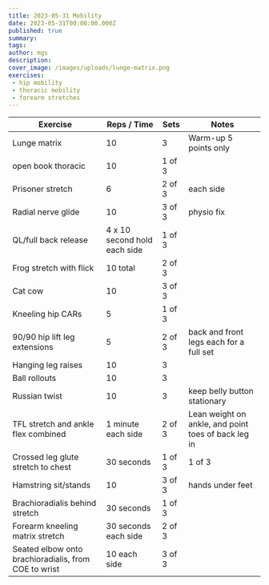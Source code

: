 ```yaml
---
title: 2023-05-31 Mobility
date: 2023-05-31T00:00:00.000Z
published: true
summary: 
tags:
author: mgs
description: 
cover_image: /images/uploads/lunge-matrix.png
exercises: 
 - hip mobility
 - thoracic mobility
 - forearm stretches
---
```

Exercise|Reps / Time|Sets|Notes
--|--|--|--|
Lunge matrix|  10|  3 | Warm-up 5 points only|   
open book thoracic | 10 | 1 of 3 |  |  
Prisoner stretch | 6 | 2 of 3 | each side |
Radial nerve glide| 10 | 3 of 3 |  physio fix |  
QL/full back release|4 x 10 second hold each side  | 1 of 3 |  |  
Frog stretch with flick| 10 total | 2 of 3 |  |
Cat cow | 10 | 3 of 3 |  |  
 Kneeling hip CARs| 5 | 1 of 3 |  |  
90/90 hip lift leg extensions| 5 | 2 of 3 |  back and front legs each for a full set|    
Hanging leg raises | 10 | 3 | |
Ball rollouts | 10 | 3 | |
Russian twist | 10 |  3 | keep belly button stationary |  
 TFL stretch and ankle flex combined | 1 minute each side | 2 of 3 | Lean weight on ankle, and point toes of back leg in|
Crossed leg glute stretch to chest | 30 seconds | 1 of 3 | 1 of 3  |
  Hamstring sit/stands | 10 | 3 of 3 | hands under feet  |
  Brachioradialis behind stretch  | 30 seconds |  1 of 3 |   |
Forearm kneeling matrix stretch  | 30 seconds each side |  2 of 3|   |
Seated elbow onto brachioradialis, from COE to wrist | 10 each side |  3 of 3|   |

